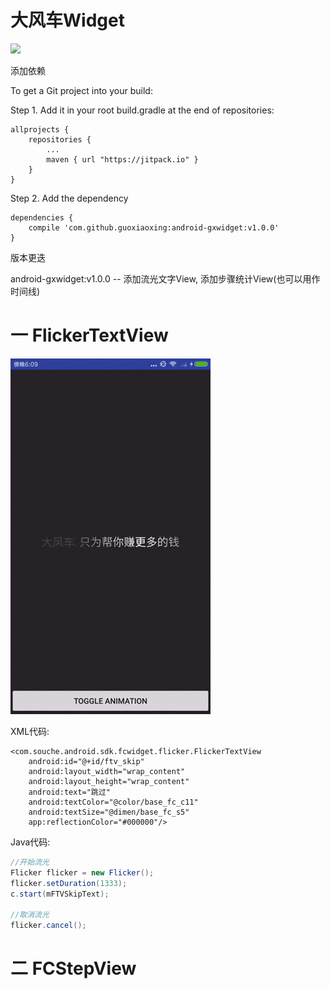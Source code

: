 # 大风车Widget

[![](https://jitpack.io/v/guoxiaoxing/android-gxwidget.svg)](https://jitpack.io/#guoxiaoxing/android-gxwidget)

添加依赖

To get a Git project into your build:

Step 1. Add it in your root build.gradle at the end of repositories:

```
allprojects {
    repositories {
		...
	    maven { url "https://jitpack.io" }
    }
}
```

Step 2. Add the dependency

```
dependencies {
    compile 'com.github.guoxiaoxing:android-gxwidget:v1.0.0'
}
```


版本更迭

android-gxwidget:v1.0.0 -- 添加流光文字View, 添加步骤统计View(也可以用作时间线)

# 一 FlickerTextView

![](/art/screenshot_flicker_text_view.gif)

XML代码:

```
<com.souche.android.sdk.fcwidget.flicker.FlickerTextView
    android:id="@+id/ftv_skip"
    android:layout_width="wrap_content"
    android:layout_height="wrap_content"
    android:text="跳过"
    android:textColor="@color/base_fc_c11"
    android:textSize="@dimen/base_fc_s5"
    app:reflectionColor="#000000"/>
```

Java代码:

```java
//开始流光
Flicker flicker = new Flicker();
flicker.setDuration(1333);
c.start(mFTVSkipText);

//取消流光
flicker.cancel();
```

# 二 FCStepView